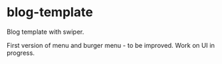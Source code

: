 # blog-template
Blog template with swiper.

First version of menu and burger menu - to be improved.
Work on UI in progress.
